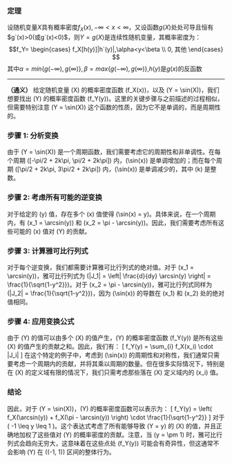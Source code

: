 ### 定理
设随机变量$X$具有概率密度$f_X(x),-\infty<x<\infty$，又设函数$g(X)$处处可导且恒有$g`(x)>0(或g`(x)<0)$，则$Y=g(X)$是连续性随机变量，其概率密度为：
$$f_Y=
\begin{cases}
    f_X[h(y)]|h`(y)|,\alpha<y<\beta \\
    0, 其他
\end{cases}
$$
其中$\alpha=min\{g(-\infty),g(\infty)\},\beta=max\{g(-\infty),g(\infty)\}$,$h(y)$是$g(x)$的反函数

---
**（通义）**
给定随机变量 \(X\) 的概率密度函数 \(f_X(x)\)，以及 \(Y = \sin(X)\)，我们想要找出 \(Y\) 的概率密度函数 \(f_Y(y)\)。这里的关键步骤与之前描述的过程相似，但需要特别注意 \(Y = \sin(X)\) 这个函数的性质，因为它不是单调的，而是周期性的。

### 步骤 1: 分析变换

由于 \(Y = \sin(X)\) 是一个周期函数，我们需要考虑它的周期性和非单调性。在每个周期 \([-\pi/2 + 2k\pi, \pi/2 + 2k\pi]\) 内，\(\sin(x)\) 是单调增加的；而在每个周期 \([\pi/2 + 2k\pi, 3\pi/2 + 2k\pi]\) 内，\(\sin(x)\) 是单调减少的，其中 \(k\) 是整数。

### 步骤 2: 考虑所有可能的逆变换

对于给定的 \(y\) 值，存在多个 \(x\) 值使得 \(\sin(x) = y\)。具体来说，在一个周期内，有 \(x_1 = \arcsin(y)\) 和 \(x_2 = \pi - \arcsin(y)\)。因此，我们需要考虑所有这些可能的 \(x\) 值对 \(Y\) 的贡献。

### 步骤 3: 计算雅可比行列式

对于每个逆变换，我们都需要计算雅可比行列式的绝对值。对于 \(x_1 = \arcsin(y)\)，雅可比行列式为 \(|J_1| = \left| \frac{d}{dy} \arcsin(y) \right| = \frac{1}{\sqrt{1-y^2}}\)。对于 \(x_2 = \pi - \arcsin(y)\)，雅可比行列式同样为 \(|J_2| = \frac{1}{\sqrt{1-y^2}}\)，因为 \(\sin(x)\) 的导数在 \(x_1\) 和 \(x_2\) 处的绝对值相同。

### 步骤 4: 应用变换公式

由于 \(Y\) 的值可以由多个 \(X\) 的值产生，\(Y\) 的概率密度函数 \(f_Y(y)\) 是所有这些 \(X\) 的值产生的贡献之和。因此，我们有：
\[ f_Y(y) = \sum_{i} f_X(x_i) \cdot |J_i| \]
在这个特定的例子中，考虑到 \(\sin(x)\) 的周期性和对称性，我们通常只需要考虑一个周期内的贡献，并将其乘以周期的数量。但在很多实际情况下，特别是在 \(X\) 的定义域有限的情况下，我们只需考虑那些落在 \(X\) 定义域内的 \(x_i\) 值。

### 结论

因此，对于 \(Y = \sin(X)\)，\(Y\) 的概率密度函数可以表示为：
\[ f_Y(y) = \left( f_X(\arcsin(y)) + f_X(\pi - \arcsin(y)) \right) \cdot \frac{1}{\sqrt{1-y^2}} \]
对于 \( -1 \leq y \leq 1 \)。这个表达式考虑了所有能够导致 \(Y = y\) 的 \(X\) 的值，并且正确地加权了这些值对 \(Y\) 的概率密度的贡献。注意，当 \(y = \pm 1\) 时，雅可比行列式会趋向无穷大，这意味着在这些点处 \(f_Y(y)\) 可能会有奇异性，但这通常不会影响 \(Y\) 在 \((-1, 1)\) 区间的整体行为。

